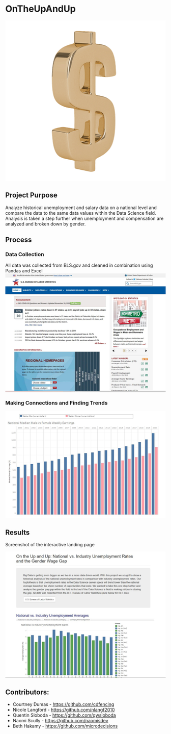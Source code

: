 # OnTheUpAndUp

![App Running](Screenshots/money.gif "App Running")

## Project Purpose
Analyze historical unemployment and salary data on a national level and compare the data to the same data values within the Data Science field.  Analysis is taken a step further when unemployment and compensation are analyzed and broken down by gender.

## Process

### Data Collection
All data was collected from BLS.gov and cleaned in combination using Pandas and Excel
![Screenshot](Screenshots/bls.JPG "Screenshot")

<!-- ### Data Wrangling and Tableau -->

### Making Connections and Finding Trends
![Screenshot](Screenshots/comp.JPG "Screenshot")


## Results

Screenshot of the interactive landing page

![Screenshot](Screenshots/main.JPG "Screenshot")

## Contributors:
- Courtney Dumas - https://github.com/cdfencing
- Nicole Langford - https://github.com/nlangf2010
- Quentin Sloboda - https://github.com/qwsloboda
- Naomi Scully - https://github.com/naomisdev
- Beth Hakamy - https://github.com/microdecisions


